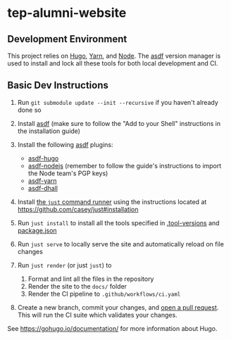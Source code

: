 # tep-alumni-website

## Development Environment

This project relies on [Hugo](https://gohugo.io/), [Yarn](https://classic.yarnpkg.com/lang/en/), and [Node](https://nodejs.org/en/). The [asdf](https://github.com/asdf-vm/asdf) version manager is used to install and lock all these tools for both local development and CI.

## Basic Dev Instructions

1. Run `git submodule update --init --recursive` if you haven't already done so
1. Install [asdf](https://asdf-vm.com/#/core-manage-asdf-vm?id=install) (make sure to follow the "Add to your Shell" instructions in the installation guide)
1. Install the following [asdf](https://github.com/asdf-vm/asdf) plugins:

   - [asdf-hugo](https://github.com/beardix/asdf-hugo)
   - [asdf-nodejs](https://github.com/asdf-vm/asdf-nodejs) (remember to follow the guide's instructions to import the Node team's PGP keys)
   - [asdf-yarn](https://github.com/twuni/asdf-yarn)
   - [asdf-dhall](https://github.com/aaaaninja/asdf-dhall)

1. Install [the `just` command runner](https://github.com/casey/just) using the instructions located at https://github.com/casey/just#installation
1. Run `just install` to install all the tools specified in [.tool-versions](./tool-versions) and [package.json](./package.json)
1. Run `just serve` to locally serve the site and automatically reload on file changes
1. Run `just render` (or just `just`) to
   1. Format and lint all the files in the repository
   1. Render the site to the `docs/` folder
   1. Render the CI pipeline to `.github/workflows/ci.yaml`
1. Create a new branch, commit your changes, and [open a pull request](https://github.com/alumxi22/website/compare). This will run the CI suite which validates your changes.

See https://gohugo.io/documentation/ for more information about Hugo.
